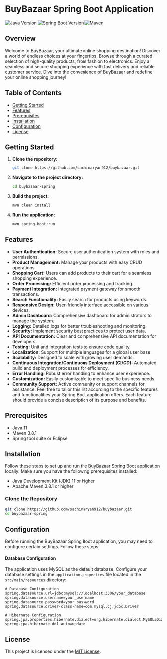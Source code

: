 # BuyBazaar Spring Boot Application

![Java Version](https://img.shields.io/badge/Java-11-green)
![Spring Boot Version](https://img.shields.io/badge/Spring%20Boot-2.5.4-brightgreen)
![Maven](https://img.shields.io/badge/Maven-3.8.1-blue)

## Overview

Welcome to BuyBazaar, your ultimate online shopping destination! Discover a world of endless choices at your fingertips. Browse through a curated selection of high-quality products, from fashion to electronics. Enjoy a seamless and secure shopping experience with fast delivery and reliable customer service. Dive into the convenience of BuyBazaar and redefine your online shopping journey!



## Table of Contents

- [Getting Started](#getting-started)
- [Features](#features)
- [Prerequisites](#prerequisites)
- [Installation](#installation)
- [Configuration](#configuration)
- [License](#license)

## Getting Started

1. **Clone the repository:**

    ```bash
    git clone https://github.com/sachinaryan912/buybazaar.git
    ```
2. **Navigate to the project directory:**
    ```bash
    cd buybazaar-spring
    ```
3. **Build the project:**
    ```bash
    mvn clean install
    ```
4. **Run the application:**
    ```bash
    mvn spring-boot:run
    ```
## Features
- **User Authentication:** Secure user authentication system with roles and permissions.
- **Product Management:** Manage your products with easy CRUD operations.
- **Shopping Cart:** Users can add products to their cart for a seamless shopping experience.
- **Order Processing:** Efficient order processing and tracking.
- **Payment Integration:** Integrated payment gateway for smooth transactions.
- **Search Functionality:** Easily search for products using keywords.
- **Responsive Design:** User-friendly interface accessible on various devices.
- **Admin Dashboard:** Comprehensive dashboard for administrators to manage the system.
- **Logging:** Detailed logs for better troubleshooting and monitoring.
- **Security:** Implement security best practices to protect user data.
- **API Documentation:** Clear and comprehensive API documentation for developers.
- **Testing:** Unit and integration tests to ensure code quality.
- **Localization:** Support for multiple languages for a global user base.
- **Scalability:** Designed to scale with growing user demands.
- **Continuous Integration/Continuous Deployment (CI/CD):** Automated build and deployment processes for efficiency.
- **Error Handling:** Robust error handling to enhance user experience.
- **Customization:** Easily customizable to meet specific business needs.
- **Community Support:** Active community or support channels for assistance.
Feel free to tailor this list according to the specific features and functionalities your Spring Boot application offers. Each feature should provide a concise description of its purpose and benefits.
## Prerequisites
- Java 11
- Maven 3.8.1
- Spring tool suite or Eclipse
## Installation
Follow these steps to set up and run the BuyBazaar Spring Boot application locally:
Make sure you have the following prerequisites installed:
- Java Development Kit (JDK) 11 or higher
- Apache Maven 3.8.1 or higher
### Clone the Repository
```bash
git clone https://github.com/sachinaryan912/buybazaar.git
cd buybazaar-spring
```

## Configuration

Before running the BuyBazaar Spring Boot application, you may need to configure certain settings. Follow these steps:

  #### Database Configuration

The application uses MySQL as the default database. Configure your database settings in the `application.properties` file located in the `src/main/resources` directory:

```properties
# Database Configuration
spring.datasource.url=jdbc:mysql://localhost:3306/your_database
spring.datasource.username=your_username
spring.datasource.password=your_password
spring.datasource.driver-class-name=com.mysql.cj.jdbc.Driver

# Hibernate Configuration
spring.jpa.properties.hibernate.dialect=org.hibernate.dialect.MySQL5Dialect
spring.jpa.hibernate.ddl-auto=update
```

## License

This project is licensed under the [MIT License](LICENSE).
